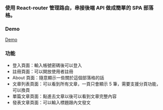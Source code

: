 ### 使用 React-router 管理路由，串接後端 API 做成簡單的 SPA 部落格。

### Demo
[Demo](https://ruofanwei.github.io/spa-blog/#/)

### 功能
* 登入頁面：輸入帳號密碼後可以登入
* 註冊頁面：可以開放使用者註冊
* About 頁面：隨意顯示一些關於這個部落格的話
* 文章列表頁面：可以看到所有文章，一頁只會顯示 5 筆，需要支援分頁功能，可以換頁
* 單篇文章頁面：點進去文章以後可以看到文章完整內容
* 發表文章頁面：可以輸入標題跟內文發文